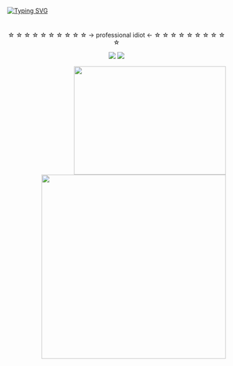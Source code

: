 [![Typing SVG](https://readme-typing-svg.herokuapp.com?font=Rubik+Scribble&size=50&pause=500&color=000000&center=true&vCenter=true&random=false&width=1000&height=100&lines=PayDash)](https://git.io/typing-svg)
<h1 align='center'>
</h1>
<p align='center'>
☆ ☆ ☆ ☆ ☆ ☆ ☆ ☆ ☆ ☆ → professional idiot ← ☆ ☆ ☆ ☆ ☆ ☆ ☆ ☆ ☆ ☆
</p>


 <p align='center'>
    <img src="https://img.shields.io/badge/Python-FFD43B?style=for-the-badge&logo=python&logoColor=blue" />
    <img src="https://img.shields.io/badge/JavaScript-323330?style=for-the-badge&logo=javascript&logoColor=F7DF" />
</p>

<a href="https://freerobuxreal69.vercel.app/api/top-langs/?username=paydash&show_icons=true&count_private=true&theme=react&hide_border=true&bg_color=0D1117&layout=compact"><img align="right" height="250" width="350" src="https://freerobuxreal69.vercel.app/api/top-langs/?username=paydash&show_icons=true&count_private=true&theme=react&hide_border=true&bg_color=0D1117&layout=compact"></a>

<a href="https://open.spotify.com/user/22kxux94xqwyf9kcbz48nq6qo?si=6962aa5c8435476f"><img align="right" width="425" src="https://spotify-recently-played-readme.vercel.app/api?user=22kxux94xqwyf9kcbz48nq6qo"></a>


